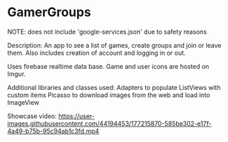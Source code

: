# GamerGroups

NOTE:
does not include 'google-services.json' due to safety reasons

Description:
An app to see a list of games, create groups and join or leave them.
Also includes creation of account and logging in or out.

Uses firebase realtime data base.
Game and user icons are hosted on Imgur.


Additional libraries and classes used:
Adapters to populate ListViews with custom items
Picasso to download images from the web and load into ImageView


Showcase video:
https://user-images.githubusercontent.com/44194453/177215870-585be302-e17f-4a49-b75b-95c94ab1c3fd.mp4
